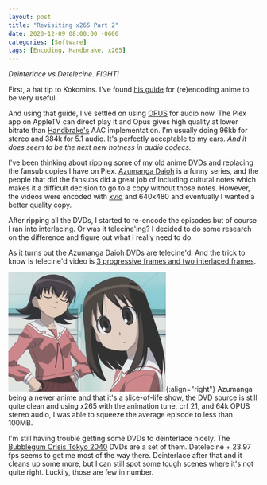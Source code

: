 ```yaml
---
layout: post
title: "Revisiting x265 Part 2"
date: 2020-12-09 08:00:00 -0600
categories: [Software]
tags: [Encoding, Handbrake, x265]
---
```


*Deinterlace vs Detelecine. FIGHT!*

First, a hat tip to Kokomins. I've found [his guide](https://kokomins.wordpress.com/2019/10/10/anime-encoding-guide-for-x265-and-why-to-never-use-flac/) for (re)encoding anime to be very useful.

And using that guide, I've settled on using [OPUS](https://infogalactic.com/info/Opus_(audio_format)) for audio now. The Plex app on AppleTV can direct play it and Opus gives high quality at lower bitrate than [Handbrake's](https://handbrake.fr/) AAC implementation. I'm usually doing 96kb for stereo and 384k for 5.1 audio. It's perfectly acceptable to my ears. *And it does seem to be the next new hotness in audio codecs.*

I've been thinking about ripping some of my old anime DVDs and replacing the fansub copies I have on Plex. [Azumanga Daioh](https://www.imdb.com/title/tt0339955/) is a funny series, and the people that did the fansubs did a great job of including cultural notes which makes it a difficult decision to go to a copy without those notes. However, the videos were encoded with [xvid](https://infogalactic.com/info/Xvid) and 640x480 and eventually I wanted a better quality copy.

After ripping all the DVDs, I started to re-encode the episodes but of course I ran into interlacing. Or was it telecine'ing? I decided to do some research on the difference and figure out what I really need to do.

As it turns out the Azumanga Daioh DVDs are telecine'd. And the trick to know is telecine'd video is [3 progressive frames and two interlaced frames](https://forum.videohelp.com/threads/226467-to-interlace-or-deinterlace-that-is-the-question#post1324797).

![Azumanga Daioh screenshot](/assets/2020/12/AzumangaDaioh-S01E01.png){:align="right"} Azumanga being a newer anime and that it's a slice-of-life show, the DVD source is still quite clean and using x265 with the animation tune, crf 21, and 64k OPUS stereo audio, I was able to squeeze the average episode to less than 100MB.

I'm still having trouble getting some DVDs to deinterlace nicely. The [Bubblegum Crisis Tokyo 2040](https://www.imdb.com/title/tt0175385/) DVDs are a set of them. Detelecine + 23.97 fps seems to get me most of the way there. Deinterlace after that and it cleans up some more, but I can still spot some tough scenes where it's not quite right. Luckily, those are few in number.

